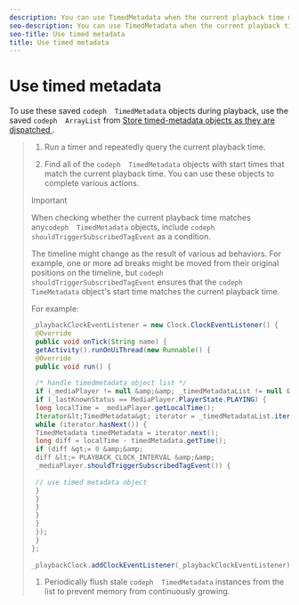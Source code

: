 ```yaml
---
description: You can use TimedMetadata when the current playback time matches the start time.
seo-description: You can use TimedMetadata when the current playback time matches the start time.
seo-title: Use timed metadata
title: Use timed metadata
---
```


# Use timed metadata

To use these saved `codeph  TimedMetadata` objects during playback, use the saved `codeph  ArrayList` from [ Store timed-metadata objects as they are dispatched ](t_psdk_android_1.4_timed-metadata-store.md#task_timed_metadata_store).

>1. Run a timer and repeatedly query the current playback time.
>   
>1. Find all of the `codeph  TimedMetadata` objects with start times that match the current playback time.
>   You can use these objects to complete various actions.
>   
>   
>   >[!IMPORTANT]
>   >
>   >When checking whether the current playback time matches any`codeph  TimedMetadata` objects, include `codeph  shouldTriggerSubscribedTagEvent` as a condition.
>   
>   The timeline might change as the result of various ad behaviors. For example, one or more ad breaks might be moved from their original positions on the timeline, but `codeph  shouldTriggerSubscribedTagEvent` ensures that the `codeph  TimeMetadata` object's start time matches the current playback time.
>   
>   For example:
>   ```java
>   _playbackClockEventListener = new Clock.ClockEventListener() { 
>    @Override 
>    public void onTick(String name) { 
>    getActivity().runOnUiThread(new Runnable() { 
>    @Override 
>    public void run() { 
>    
>    /* handle timedmetadata object list */ 
>    if (_mediaPlayer != null &amp;&amp; _timedMetadataList != null &amp;&amp; _timedMetadataList.size() &gt; 0) { 
>    if (_lastKnownStatus == MediaPlayer.PlayerState.PLAYING) { 
>    long localTime = _mediaPlayer.getLocalTime(); 
>    Iterator&lt;TimedMetadata&gt; iterator = _timedMetadataList.iterator(); 
>    while (iterator.hasNext()) { 
>    TimedMetadata timedMetadata = iterator.next(); 
>    long diff = localTime - timedMetadata.getTime(); 
>    if (diff &gt;= 0 &amp;&amp; 
>    diff &lt;= PLAYBACK_CLOCK_INTERVAL &amp;&amp; 
>    _mediaPlayer.shouldTriggerSubscribedTagEvent()) { 
>    
>    // use timed metadata object 
>    } 
>    } 
>    } 
>    } 
>    } 
>    }); 
>    } 
>   }; 
>    
>   _playbackClock.addClockEventListener(_playbackClockEventListener);
>   ```
>   
>   
>   
>1. Periodically flush stale `codeph  TimedMetadata` instances from the list to prevent memory from continuously growing.
>   
>   
